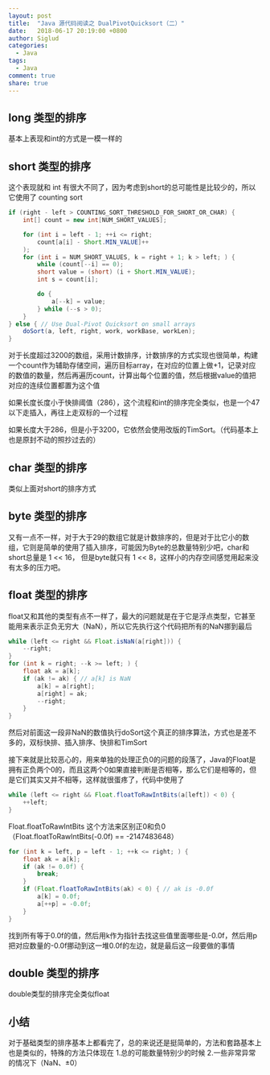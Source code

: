 ```yaml
---
layout: post
title:  "Java 源代码阅读之 DualPivotQuicksort（二）"
date:   2018-06-17 20:19:00 +0800
author: Siglud
categories:
  - Java
tags:
  - Java
comment: true
share: true
---
```


## long 类型的排序
基本上表现和int的方式是一模一样的

## short 类型的排序
这个表现就和 int 有很大不同了，因为考虑到short的总可能性是比较少的，所以它使用了 counting sort

```java
if (right - left > COUNTING_SORT_THRESHOLD_FOR_SHORT_OR_CHAR) {
    int[] count = new int[NUM_SHORT_VALUES];

    for (int i = left - 1; ++i <= right;
        count[a[i] - Short.MIN_VALUE]++
    );
    for (int i = NUM_SHORT_VALUES, k = right + 1; k > left; ) {
        while (count[--i] == 0);
        short value = (short) (i + Short.MIN_VALUE);
        int s = count[i];

        do {
            a[--k] = value;
        } while (--s > 0);
    }
} else { // Use Dual-Pivot Quicksort on small arrays
    doSort(a, left, right, work, workBase, workLen);
}
```
对于长度超过3200的数组，采用计数排序，计数排序的方式实现也很简单，构建一个count作为辅助存储空间，遍历目标array，在对应的位置上做+1，记录对应的数值的数量，然后再遍历count，计算出每个位置的值，然后根据value的值把对应的连续位置都置为这个值

如果长度长度小于快排阈值（286），这个流程和int的排序完全类似，也是一个47以下走插入，再往上走双标的一个过程

如果长度大于286，但是小于3200，它依然会使用改版的TimSort。（代码基本上也是原封不动的照抄过去的）

## char 类型的排序
类似上面对short的排序方式

## byte 类型的排序
又有一点不一样，对于大于29的数组它就是计数排序的，但是对于比它小的数组，它则是简单的使用了插入排序，可能因为Byte的总数量特别少吧，char和short总量是 1 << 16， 但是byte就只有 1 << 8，这样小的内存空间感觉用起来没有太多的压力吧。

## float 类型的排序
float又和其他的类型有点不一样了，最大的问题就是在于它是浮点类型，它甚至能用来表示正负无穷大（NaN），所以它先执行这个代码把所有的NaN挪到最后

```java
while (left <= right && Float.isNaN(a[right])) {
    --right;
}
for (int k = right; --k >= left; ) {
    float ak = a[k];
    if (ak != ak) { // a[k] is NaN
        a[k] = a[right];
        a[right] = ak;
        --right;
    }
}
```
然后对前面这一段非NaN的数值执行doSort这个真正的排序算法，方式也是差不多的，双标快排、插入排序、快排和TimSort

接下来就是比较恶心的，用来单独的处理正负0的问题的段落了，Java的Float是拥有正负两个0的，而且这两个0如果直接判断是否相等，那么它们是相等的，但是它们其实又并不相等，这样就很蛋疼了，代码中使用了

```java
while (left <= right && Float.floatToRawIntBits(a[left]) < 0) {
    ++left;
}
```
Float.floatToRawIntBits 这个方法来区别正0和负0（Float.floatToRawIntBits(-0.0f) == -2147483648）

```java
for (int k = left, p = left - 1; ++k <= right; ) {
    float ak = a[k];
    if (ak != 0.0f) {
        break;
    }
    if (Float.floatToRawIntBits(ak) < 0) { // ak is -0.0f
        a[k] = 0.0f;
        a[++p] = -0.0f;
    }
}
```
找到所有等于0.0f的值，然后用k作为指针去找这些值里面哪些是-0.0f，然后用p把对应数量的-0.0f挪动到这一堆0.0f的左边，就是最后这一段要做的事情

## double 类型的排序
double类型的排序完全类似float

## 小结
对于基础类型的排序基本上都看完了，总的来说还是挺简单的，方法和套路基本上也是类似的，特殊的方法只体现在
1.总的可能数量特别少的时候
2.一些非常异常的情况下（NaN、±0）